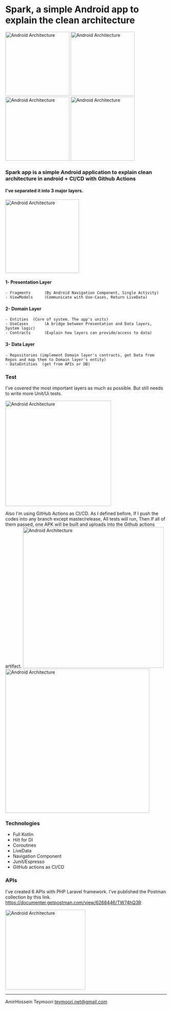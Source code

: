 
# Spark, a simple Android app to explain the clean architecture

<img src="https://parkup.app/website/screens/1.jpg" alt="Android Architecture " width=200 />
<img src="https://parkup.app/website/screens/2.jpg" alt="Android Architecture " width=200 /> 
<img src="https://parkup.app/website/screens/3.jpg" alt="Android Architecture " width=200 /> 
<img src="https://parkup.app/website/screens/4.jpg" alt="Android Architecture " width=200 />

<br>

### Spark app is a simple Android application to explain clean architecture in android + CI/CD with Github Actions
#### I've separated it into 3 major layers.
<img src="https://parkup.app/website/screens/5.png" alt="Android Architecture " width=230 />

#### 1- Presentation Layer
    - Fragments      (By Android Navigation Component, Single Activity)
    - ViewModels     (Communicate with Use-Cases, Return LiveData)
#### 2- Domain Layer
    - Entities  (Core of system. The app's units)
    - UseCases       (A bridge between Presentation and Data layers, System logic)
    - Contracts      (Explain how layers can provide/access to data)
#### 3- Data Layer
    - Repositories (implement Domain layer's contracts, get Data from Repos and map them to Domain layer's entity)
    - DataEntities  (get from APIs or DB)   
    

### Test
I've covered the most important layers as much as possible. But still needs to write more Unit/Ui tests.

<img src="https://parkup.app/website/screens/7.png" alt="Android Architecture " width=330 />

Also I'm using GitHub Actions as CI/CD. As I defined before, If I push the codes into any branch except master/release, All tests will run, Then If all of them passed, one APK will be built and uploads into the Github actions artifact.
<img src="https://parkup.app/website/screens/8.png" alt="Android Architecture " width=440 /> <img src="https://parkup.app/website/screens/9.png" alt="Android Architecture " width=450 />


### Technologies
- Full Kotlin
- Hilt for DI
- Coroutines
- LiveData
- Navigation Component
- Junit/Espresso
- GitHub actions as CI/CD
 


### APIs
I've created 6 APIs with PHP Laravel framework.
I've published the Postman collection by this link.
https://documenter.getpostman.com/view/6268446/TW74hQ3R

<img src="https://parkup.app/website/screens/6.png" alt="Android Architecture " width=250 />


----------------------------
AmirHossein Teymoori
teymoori.net@gmail.com
